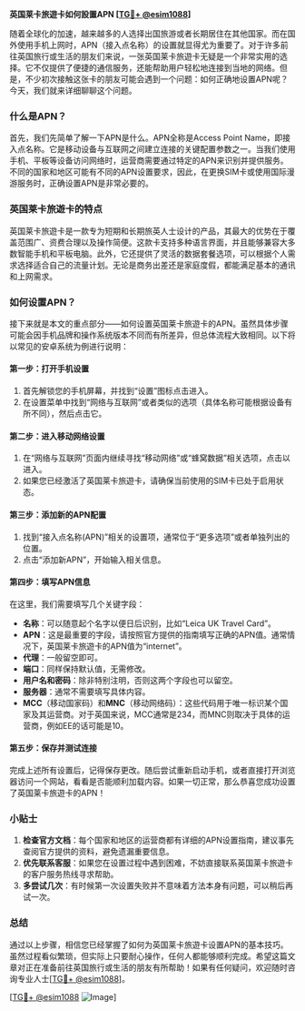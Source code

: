 **英国莱卡旅遊卡如何設置APN [[TG💪+ @esim1088](https://t.me/s/esim1088)]**

随着全球化的加速，越来越多的人选择出国旅游或者长期居住在其他国家。而在国外使用手机上网时，APN（接入点名称）的设置就显得尤为重要了。对于许多前往英国旅行或生活的朋友们来说，一张英国莱卡旅遊卡无疑是一个非常实用的选择。它不仅提供了便捷的通信服务，还能帮助用户轻松地连接到当地的网络。但是，不少初次接触这张卡的朋友可能会遇到一个问题：如何正确地设置APN呢？今天，我们就来详细聊聊这个问题。

### 什么是APN？

首先，我们先简单了解一下APN是什么。APN全称是Access Point Name，即接入点名称。它是移动设备与互联网之间建立连接的关键配置参数之一。当我们使用手机、平板等设备访问网络时，运营商需要通过特定的APN来识别并提供服务。不同的国家和地区可能有不同的APN设置要求，因此，在更换SIM卡或使用国际漫游服务时，正确设置APN是非常必要的。

### 英国莱卡旅遊卡的特点

英国莱卡旅遊卡是一款专为短期和长期旅英人士设计的产品，其最大的优势在于覆盖范围广、资费合理以及操作简便。这款卡支持多种语言界面，并且能够兼容大多数智能手机和平板电脑。此外，它还提供了灵活的数据套餐选项，可以根据个人需求选择适合自己的流量计划。无论是商务出差还是家庭度假，都能满足基本的通讯和上网需求。

### 如何设置APN？

接下来就是本文的重点部分——如何设置英国莱卡旅遊卡的APN。虽然具体步骤可能会因手机品牌和操作系统版本不同而有所差异，但总体流程大致相同。以下将以常见的安卓系统为例进行说明：

#### 第一步：打开手机设置
1. 首先解锁您的手机屏幕，并找到“设置”图标点击进入。
2. 在设置菜单中找到“网络与互联网”或者类似的选项（具体名称可能根据设备有所不同），然后点击它。

#### 第二步：进入移动网络设置
1. 在“网络与互联网”页面内继续寻找“移动网络”或“蜂窝数据”相关选项，点击以进入。
2. 如果您已经激活了英国莱卡旅遊卡，请确保当前使用的SIM卡已处于启用状态。

#### 第三步：添加新的APN配置
1. 找到“接入点名称(APN)”相关的设置项，通常位于“更多选项”或者单独列出的位置。
2. 点击“添加新APN”，开始输入相关信息。

#### 第四步：填写APN信息
在这里，我们需要填写几个关键字段：
- **名称**：可以随意起个名字以便日后识别，比如“Leica UK Travel Card”。
- **APN**：这是最重要的字段，请按照官方提供的指南填写正确的APN值。通常情况下，英国莱卡旅遊卡的APN值为“internet”。
- **代理**：一般留空即可。
- **端口**：同样保持默认值，无需修改。
- **用户名和密码**：除非特别注明，否则这两个字段也可以留空。
- **服务器**：通常不需要填写具体内容。
- **MCC**（移动国家码）和**MNC**（移动网络码）：这些代码用于唯一标识某个国家及其运营商。对于英国来说，MCC通常是234，而MNC则取决于具体的运营商，例如EE的话可能是10。

#### 第五步：保存并测试连接
完成上述所有设置后，记得保存更改。随后尝试重新启动手机，或者直接打开浏览器访问一个网站，看看是否能顺利加载内容。如果一切正常，那么恭喜您成功设置了英国莱卡旅遊卡的APN！

### 小贴士

1. **检查官方文档**：每个国家和地区的运营商都有详细的APN设置指南，建议事先查阅官方提供的资料，避免遗漏重要信息。
2. **优先联系客服**：如果您在设置过程中遇到困难，不妨直接联系英国莱卡旅遊卡的客户服务热线寻求帮助。
3. **多尝试几次**：有时候第一次设置失败并不意味着方法本身有问题，可以稍后再试一次。

### 总结

通过以上步骤，相信您已经掌握了如何为英国莱卡旅遊卡设置APN的基本技巧。虽然过程看似繁琐，但实际上只要耐心操作，任何人都能够顺利完成。希望这篇文章对正在准备前往英国旅行或生活的朋友有所帮助！如果有任何疑问，欢迎随时咨询专业人士[[TG💪+ @esim1088](https://t.me/s/esim1088)]。

[[TG💪+ @esim1088](https://t.me/s/esim1088) ![Image](https://i.postimg.cc/4NQfJmqS/Snipaste-2025-05-13-00-14-12.png)]